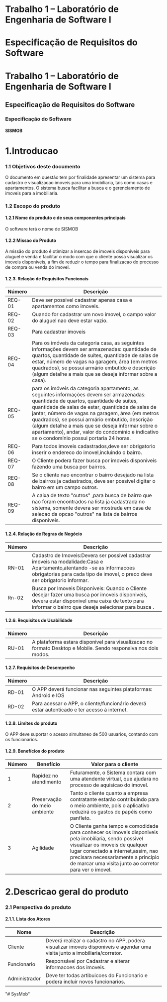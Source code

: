 
# Trabalho 1 – Laboratório de Engenharia de Software I

# Especificação de Requisitos do Software

 
# Trabalho 1 – Laboratório de Engenharia de Software I

## Especificação de Requisitos do Software

### Especificação do Software
#### SISMOB
# 1.Introducao
### 1.1 Objetivos deste documento
O documento em questão tem por finalidade apresentar um sistema para cadastro e visualizacao imoveis para uma imobiliaria, tais como casas e apartamentos. O sistema busca facilitar a busca e o gerenciamento de imoveis para a imobiliaria.
### 1.2 Escopo do produto
#### 1.2.1	Nome do produto e de seus componentes principais
O software terá o nome de SISMOB

#### 1.2.2	Missao do Produto
A missão do produto é otimizar a insercao de imoveis disponiveis para aluguel e venda e facilitar o modo com que o cliente possa visualizar os imoveis disponiveis, a fim de reduzir o tempo para finalizacao do processo de compra ou venda do imovel.


#### 1.2.3.	Relação de Requisitos Funcionais

Número   | Descrição
--------- | ------
REQ-01 | Deve ser possivel cadastrar apenas casa e apartamentos como imoveis.
REQ-02 | Quando for cadastrar um novo imovel, o campo valor do aluguel nao deve estar vazio.
REQ-03 | Para cadastrar imoveis 
REQ-04 | Para os imóveis da categoria casa, as seguintes informações devem ser armazenadas: quantidade de quartos, quantidade de suítes, quantidade de salas de estar, número de vagas na garagem, área (em metros quadrados), se possui armário embutido e descrição (algum detalhe a mais que se deseja informar sobre a casa).
REQ-05 | para os imóveis da categoria apartamento, as seguintes informações devem ser armazenadas: quantidade de quartos, quantidade de suítes, quantidade de salas de estar, quantidade de salas de jantar, número de vagas na garagem, área (em metros quadrados), se possui armário embutido, descrição (algum detalhe a mais que se deseja informar sobre o apartamento), andar, valor do condomínio e indicativo se o condomínio possui portaria 24 horas.
REQ-06 | Para todos imoveis cadastrados,deve ser obrigatorio inserir o endereco do imovel,incluindo o bairro.
REQ-07  | O Cliente podera fazer busca por imoveis disponiveis fazendo uma busca por bairros.
REQ-08 | Se o cliente nao encontrar o bairro desejado na lista de bairros ja cadastrados, deve ser possivel digitar o bairro em um campo outros.
REQ-09 | A caixa de texto "outros" ,para busca de bairro que nao foram encontrados na lista ja cadastrada no sistema, somente devera ser mostrada em casa de selecao da opcao "outros" na lista de bairros disponiveis.


#### 1.2.4.	Relação de Regras de Negócio
Número   | Descrição
--------- | ------
RN-01 | Cadastro de Imoveis:Devera ser possivel cadastrar imoveis na modalidade:Casa e Apartamento,atentando -se as informacoes obrigatorias para cada tipo de imovel, o preco deve ser obrigatorio informar.
Rn-02 |Busca por Imoveis Disponiveis: Quando o Cliente desejar fazer uma busca por imoveis disponiveis, devera estar disponivel uma caixa de texto para informar o bairro que deseja selecionar para busca .

#### 1.2.6.	Requisitos de Usabilidade
Número  |	Descrição
--------- | ------
RU-01|	A plataforma estara disponivel para visualizacao no formato Desktop e Mobile. Sendo responsiva nos dois modos.

#### 1.2.7.	Requisitos de Desempenho
Número  |	Descrição
--------- | ------
RD-01	|O APP deverá funcionar nas seguintes plataformas: Android e IOS
RD-02	|Para acessar o APP, o cliente/funcionário deverá estar autenticado e ter acesso à internet.

#### 1.2.8.	Limites do produto
O APP deve suportar o acesso simultaneo de 500 usuarios, contando com os funcionarios.

#### 1.2.9.	Benefícios do produto

Número |	Benefício |	Valor para o cliente
--------- | ------ | ------
1| 		Rapidez no atendimento| 	Futuramente, o Sistema contara com uma atendente virtual, que ajudara no processo de aquisicao do imovel. |
2	| 	Preservação do meio ambiente | 	Tanto o cliente quanto a empresa contratante estarão contribuindo para o meio ambiente, pois o aplicativo reduzirá os gastos de papéis como panfleto.
3	|  Agilidade	| O Cliente ganha tempo e comodidade para conhecer os imoveis disponiveis pela imobiliaria, sendo possivel visualizar os imoveis de qualquer lugar conectado a internet,assim, nao precisara necessariamente a principio de marcar uma visita junto ao corretor para ver o imovel.
# 2.Descricao geral do produto


### 2.1 Perspectiva do produto
#### 2.1.1.	Lista dos Atores

Nome	 | Descrição
--------- | ------
Cliente	 | Deverá realizar o cadastro no APP, podera visualizar imoveis disponiveis e agendar uma visita junto a imobiliaria/corretor.
Funcionario	|Responsável por Cadastrar e alterar informacoes dos imoveis. 
Administrador	| Deve ter todas artibuicoes do Funcionario e podera incluir novos funcionarios.
"# SysMob" 
